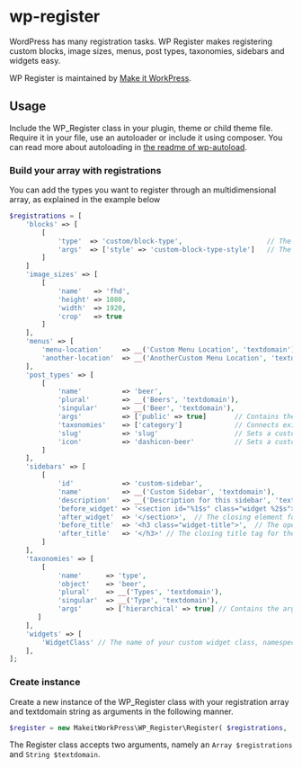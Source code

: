# wp-register
WordPress has many registration tasks. WP Register makes registering custom blocks, image sizes, menus, post types, taxonomies, sidebars and widgets easy. 

WP Register is maintained by [Make it WorkPress](https://makeitwork.press/scripts/wp-register/).

## Usage
Include the WP_Register class in your plugin, theme or child theme file. Require it in your file, use an autoloader or include it using composer. You can read more about autoloading in [the readme of wp-autoload](https://github.com/makeitworkpress/wp-autoload).

### Build your array with registrations
You can add the types you want to register through an multidimensional array, as explained in the example below

```php
$registrations = [
    'blocks' => [
        [
            'type'  => 'custom/block-type',                     // The type, object or json path for the custom gutenberg block
            'args'  => ['style' => 'custom-block-type-style']   // The arguments for registering a block, following the arguments in the codex
        ]
    ]
    'image_sizes' => [
        [
            'name'   => 'fhd',
            'height' => 1080,
            'width'  => 1920,
            'crop'   => true
        ]
    ],
    'menus' => [
        'menu-location'     => __('Custom Menu Location', 'textdomain'),
        'another-location'  => __('AnotherCustom Menu Location', 'textdomain')
    ],     
    'post_types' => [
        [
            'name'          => 'beer', 
            'plural'        => __('Beers', 'textdomain'), 
            'singular'      => __('Beer', 'textdomain'), 
            'args'          => ['public' => true]       // Contains the arguments as they are supported by register_post_type. (optional)
            'taxonomies'    => ['category']             // Connects existing taxonomies to this post type. Should be an array. (optional)
            'slug'          => 'slug'                   // Sets a custom slug, fastforward for the rewrite slug setting in arguments
            'icon'          => 'dashicon-beer'          // Sets a custom wp-admin menu icon, fastforward for the menu_icon setting in arguments
        ]
    ],
    'sidebars' => [
        [
            'id'            => 'custom-sidebar', 
            'name'          => __('Custom Sidebar', 'textdomain'), 
            'description'   => __('Description for this sidebar', 'textdomain'),
            'before_widget' => '<section id="%1$s" class="widget %2$s">', // The opening element for the widget (optional)
            'after_widget'  => '</section>',  // The closing element for the widget (optional)
            'before_title'  => '<h3 class="widget-title">',  // The opening title tag for the widget (optional)
            'after_title'   => '</h3>' // The closing title tag for the widget (optional)
        ]
    ],    
    'taxonomies' => [
        [
            'name'      => 'type', 
            'object'    => 'beer', 
            'plural'    => __('Types', 'textdomain'), 
            'singular'  => __('Type', 'textdomain'),
            'args'      => ['hierarchical' => true] // Contains the arguments as they are supported by register_post_type. (optional)
       ]
    ],
    'widgets' => [
        'WidgetClass' // The name of your custom widget class, namespeced if using autoload
    ],
];
```
    
### Create instance
Create a new instance of the WP_Register class with your registration array and textdomain string as arguments in the following manner.

```php
$register = new MakeitWorkPress\WP_Register\Register( $registrations, 'textdomain' );
```

The Register class accepts two arguments, namely an ``Array $registrations`` and ``String $textdomain``.
